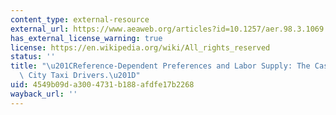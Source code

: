 ```yaml
---
content_type: external-resource
external_url: https://www.aeaweb.org/articles?id=10.1257/aer.98.3.1069
has_external_license_warning: true
license: https://en.wikipedia.org/wiki/All_rights_reserved
status: ''
title: "\u201CReference-Dependent Preferences and Labor Supply: The Case of New York\
  \ City Taxi Drivers.\u201D"
uid: 4549b09d-a300-4731-b188-afdfe17b2268
wayback_url: ''
---
```


